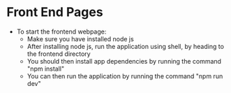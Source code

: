 # Front End Pages

- To start the frontend webpage:
   - Make sure you have installed node js
   - After installing node js, run the application using shell, by heading to the frontend directory
   - You should then install app dependencies by running the command "npm install"
   - You can then run the application by running the command "npm run dev" 
